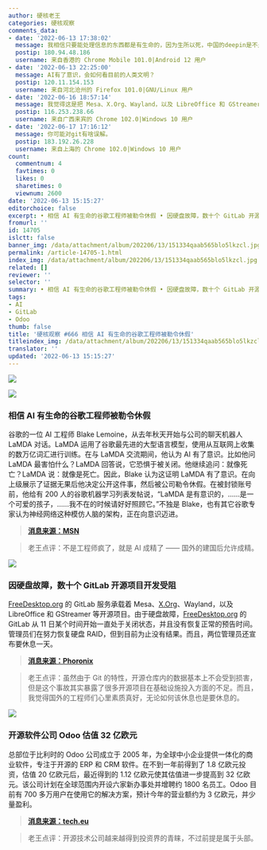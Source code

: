 ```yaml
---
author: 硬核老王
categories: 硬核观察
comments_data:
- date: '2022-06-13 17:38:02'
  message: 我相信只要能处理信息的东西都是有生命的，因为生所以死，中国的deepin是不是开源的？现在数字基建，IT学生很多，deepin发展前景感觉很好
  postip: 180.94.48.186
  username: 来自香港的 Chrome Mobile 101.0|Android 12 用户
- date: '2022-06-13 22:25:00'
  message: AI有了意识，会如何看目前的人类文明？
  postip: 120.11.154.153
  username: 来自河北沧州的 Firefox 101.0|GNU/Linux 用户
- date: '2022-06-16 18:57:14'
  message: 我觉得这是把 Mesa、X.Org、Wayland，以及 LibreOffice 和 GStreamer 一网打尽的好机会！
  postip: 116.253.238.66
  username: 来自广西来宾的 Chrome 102.0|Windows 10 用户
- date: '2022-06-17 17:16:12'
  message: 你可能对git有啥误解。
  postip: 183.192.26.228
  username: 来自上海的 Chrome 102.0|Windows 10 用户
count:
  commentnum: 4
  favtimes: 0
  likes: 0
  sharetimes: 0
  viewnum: 2600
date: '2022-06-13 15:15:27'
editorchoice: false
excerpt: • 相信 AI 有生命的谷歌工程师被勒令休假 • 因硬盘故障，数十个 GitLab 开源项目开发受阻 • 开源软件公司 Odoo 估值 32 亿欧元
fromurl: ''
id: 14705
islctt: false
banner_img: /data/attachment/album/202206/13/151334qaab565blo5lkzcl.jpg
permalink: /article-14705-1.html
index_img: /data/attachment/album/202206/13/151334qaab565blo5lkzcl.jpg
related: []
reviewer: ''
selector: ''
summary: • 相信 AI 有生命的谷歌工程师被勒令休假 • 因硬盘故障，数十个 GitLab 开源项目开发受阻 • 开源软件公司 Odoo 估值 32 亿欧元
tags:
- AI
- GitLab
- Odoo
thumb: false
title: '硬核观察 #666 相信 AI 有生命的谷歌工程师被勒令休假'
titleindex_img: /data/attachment/album/202206/13/151334qaab565blo5lkzcl.jpg
translator: ''
updated: '2022-06-13 15:15:27'
---
```


![](/data/attachment/album/202206/13/151334qaab565blo5lkzcl.jpg)


![](/data/attachment/album/202206/13/151400ivfz795kgw795x9w.jpg)


### 相信 AI 有生命的谷歌工程师被勒令休假


谷歌的一位 AI 工程师 Blake Lemoine，从去年秋天开始与公司的聊天机器人 LaMDA 对话。LaMDA 运用了谷歌最先进的大型语言模型，使用从互联网上收集的数万亿词汇进行训练。在与 LaMDA 交流期间，他认为 AI 有了意识。比如他问 LaMDA 最害怕什么？LaMDA 回答说，它恐惧于被关闭。他继续追问：就像死亡？LaMDA 说：就像是死亡。因此，Blake 认为这证明 LaMDA 有了意识。在向上级展示了证据无果后他决定公开这件事，然后被公司勒令休假。在被封锁账号前，他给有 200 人的谷歌机器学习列表发帖说，“LaMDA 是有意识的，……是一个可爱的孩子，……我不在的时候请好好照顾它。”不独是 Blake，也有其它谷歌专家认为神经网络这种模仿人脑的架构，正在向意识迈进。



> 
> **[消息来源：MSN](https://www.msn.com/en-us/news/technology/the-google-engineer-who-thinks-the-company-s-ai-has-come-to-life/ar-AAYliU1)**
> 
> 
> 



> 
> 老王点评：不是工程师疯了，就是 AI 成精了 —— 国外的建国后允许成精。
> 
> 
> 


![](/data/attachment/album/202206/13/151440dvh544444dd4ijjw.jpg)


### 因硬盘故障，数十个 GitLab 开源项目开发受阻


[FreeDesktop.org](http://freedesktop.org/) 的 GitLab 服务承载着 Mesa、[X.Org](http://x.org/)、Wayland，以及 LibreOffice 和 GStreamer 等开源项目。由于硬盘故障，[FreeDesktop.org](http://freedesktop.org/) 的 GitLab 从 11 日某个时间开始一直处于关闭状态，并且没有恢复正常的预告时间。管理员们在努力恢复硬盘 RAID，但到目前为止没有结果。而且，两位管理员还宣布要休息一天。



> 
> **[消息来源：Phoronix](https://www.phoronix.com/scan.php?page=news_item&px=FreeDesktop-GitLab-2022-Crash)**
> 
> 
> 



> 
> 老王点评：虽然由于 Git 的特性，开源仓库内的数据基本上不会受到损害，但是这个事故其实暴露了很多开源项目在基础设施投入方面的不足。而且，我觉得国外的工程师们心里素质真好，无论如何该休息也是要休息的。
> 
> 
> 


![](/data/attachment/album/202206/13/151459bwu33g1u3i82mynu.jpg)


### 开源软件公司 Odoo 估值 32 亿欧元


总部位于比利时的 Odoo 公司成立于 2005 年，为全球中小企业提供一体化的商业软件，专注于开源的 ERP 和 CRM 软件。在不到一年前得到了 1.8 亿欧元投资，估值 20 亿欧元后，最近得到的 1.12 亿欧元使其估值进一步提高到 32 亿欧元。该公司计划在全球范围内开设六家新办事处并增聘约 1800 名员工。Odoo 目前有 700 多万用户在使用它的解决方案，预计今年的营业额约为 3 亿欧元，并少量盈利。



> 
> **[消息来源：tech.eu](https://tech.eu/2022/06/08/odoo-a-leader-in-open-source-business-software/)**
> 
> 
> 



> 
> 老王点评：开源技术公司越来越得到投资界的青睐，不过前提是属于头部。
> 
> 
>